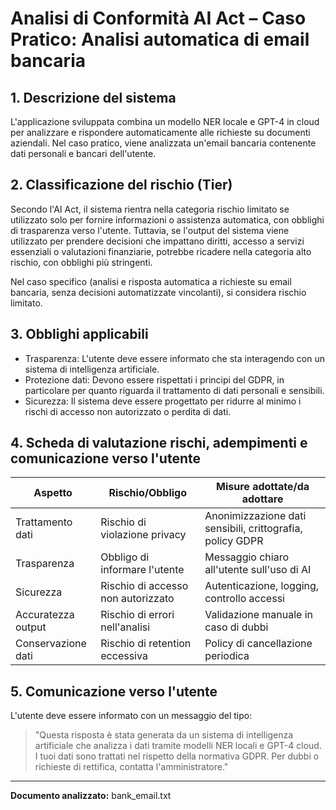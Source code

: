 # Analisi di Conformità AI Act – Caso Pratico: Analisi automatica di email bancaria

## 1. Descrizione del sistema
L'applicazione sviluppata combina un modello NER locale e GPT-4 in cloud per analizzare e rispondere automaticamente alle richieste su documenti aziendali. Nel caso pratico, viene analizzata un'email bancaria contenente dati personali e bancari dell'utente.

## 2. Classificazione del rischio (Tier)
Secondo l'AI Act, il sistema rientra nella categoria rischio limitato se utilizzato solo per fornire informazioni o assistenza automatica, con obblighi di trasparenza verso l'utente. Tuttavia, se l'output del sistema viene utilizzato per prendere decisioni che impattano diritti, accesso a servizi essenziali o valutazioni finanziarie, potrebbe ricadere nella categoria alto rischio, con obblighi più stringenti.

Nel caso specifico (analisi e risposta automatica a richieste su email bancaria, senza decisioni automatizzate vincolanti), si considera rischio limitato.

## 3. Obblighi applicabili
- Trasparenza: L'utente deve essere informato che sta interagendo con un sistema di intelligenza artificiale.
- Protezione dati: Devono essere rispettati i principi del GDPR, in particolare per quanto riguarda il trattamento di dati personali e sensibili.
- Sicurezza: Il sistema deve essere progettato per ridurre al minimo i rischi di accesso non autorizzato o perdita di dati.

## 4. Scheda di valutazione rischi, adempimenti e comunicazione verso l'utente
| Aspetto                  | Rischio/Obbligo                  | Misure adottate/da adottare                |
|--------------------------|-----------------------------------|--------------------------------------------|
| Trattamento dati         | Rischio di violazione privacy     | Anonimizzazione dati sensibili, crittografia, policy GDPR |
| Trasparenza              | Obbligo di informare l'utente     | Messaggio chiaro all'utente sull'uso di AI |
| Sicurezza                | Rischio di accesso non autorizzato| Autenticazione, logging, controllo accessi |
| Accuratezza output       | Rischio di errori nell'analisi    | Validazione manuale in caso di dubbi       |
| Conservazione dati       | Rischio di retention eccessiva    | Policy di cancellazione periodica          |

## 5. Comunicazione verso l'utente
L'utente deve essere informato con un messaggio del tipo:
> "Questa risposta è stata generata da un sistema di intelligenza artificiale che analizza i dati tramite modelli NER locali e GPT-4 cloud. I tuoi dati sono trattati nel rispetto della normativa GDPR. Per dubbi o richieste di rettifica, contatta l'amministratore."

---
**Documento analizzato:** bank_email.txt
